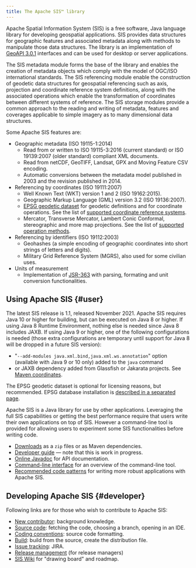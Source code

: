 ```yaml
---
title: The Apache SIS™ library
---
```


Apache Spatial Information System (SIS) is a free software, Java language library for developing geospatial applications.
SIS provides data structures for geographic features and associated metadata along with methods to manipulate those data structures.
The library is an implementation of [GeoAPI 3.0.1][geoapi] interfaces and can be used for desktop or server applications.

The SIS metadata module forms the base of the library and enables the creation of metadata objects which comply with the model of OGC/ISO international standards.
The SIS referencing module enable the construction of geodetic data structures for geospatial referencing such as axis, projection and coordinate reference system definitions,
along with the associated operations which enable the transformation of coordinates between different systems of reference.
The SIS storage modules provide a common approach to the reading and writing of metadata, features and coverages
applicable to simple imagery as to many dimensional data structures.

Some Apache SIS features are:

* Geographic metadata (ISO 19115-1:2014)
  * Read from or written to ISO 19115-3:2016 (current standard) or ISO 19139:2007 (older standard) compliant XML documents.
  * Read from netCDF, GeoTIFF, Landsat, GPX and Moving Feature CSV encoding.
  * Automatic conversions between the metadata model published in 2003 and the revision published in 2014.
* Referencing by coordinates (ISO 19111:2007)
  * Well Known Text (WKT) version 1 and 2 (ISO 19162:2015).
  * Geographic Markup Language (GML) version 3.2 (ISO 19136:2007).
  * [EPSG geodetic dataset](epsg.html) for geodetic definitions and for coordinate operations.
    See the list of [supported coordinate reference systems](tables/CoordinateReferenceSystems.html).
  * Mercator, Transverse Mercator, Lambert Conic Conformal, stereographic and more map projections.
    See the list of [supported operation methods](tables/CoordinateOperationMethods.html).
* Referencing by identifiers (ISO 19112:2003)
  * Geohashes (a simple encoding of geographic coordinates into short strings of letters and digits).
  * Military Grid Reference System (MGRS), also used for some civilian uses.
* Units of measurement
  * Implementation of [JSR-363](https://www.jcp.org/aboutJava/communityprocess/final/jsr363/index.html)
    with parsing, formating and unit conversion functionalities.

## Using Apache SIS    {#user}

The latest SIS release is 1.1, released November 2021.
Apache SIS requires Java 10 or higher for building, but can be executed on Java 8 or higher.
If using Java 8 Runtime Environment, nothing else is needed since Java 8 includes JAXB.
If using Java 9 or higher, one of the following configurations is needed
(those extra configurations are temporary until support for Java 8 will be dropped in a future SIS version):

* "`--add-modules java.xml.bind,java.xml.ws.annotation`" option (available with Java 9 or 10 only) added to the `java` command
* or JAXB dependency added from Glassfish or Jakarata projects. See [Maven coordinates](downloads.html#maven).

The EPSG geodetic dataset is optional for licensing reasons, but recommended.
EPSG database installation is [described in a separated page](epsg.html).

Apache SIS is a Java library for use by other applications.
Leveraging the full SIS capabilities or getting the best performance require that users write their own applications on top of SIS.
However a command-line tool is provided for allowing users to experiment some SIS functionalities before writing code.

* [Downloads](downloads.html) as a `zip` files or as Maven dependencies.
* [Developer guide](book/index.html) — note that this is work in progress.
* [Online Javadoc](apidocs/index.html) for API documentation.
* [Command-line interface](command-line.html) for an overview of the command-line tool.
* [Recommended code patterns](code-patterns.html) for writing more robust applications with Apache SIS.

## Developing Apache SIS    {#developer}

Following links are for those who wish to contribute to Apache SIS:

* [New contributor](contributor.html): background knowledge.
* [Source code](source.html): fetching the code, choosing a branch, opening in an IDE.
* [Coding conventions](coding-conventions.html): source code formatting.
* [Build](build.html): build from the source, create the distribution file.
* [Issue tracking][JIRA]: JIRA.
* [Release management](release-management.html) (for release managers)
* [SIS Wiki][wiki] for "drawing board" and roadmap.

[geoapi]: http://www.geoapi.org/
[wiki]:   http://cwiki.apache.org/confluence/display/SIS
[JIRA]:   http://issues.apache.org/jira/browse/SIS
